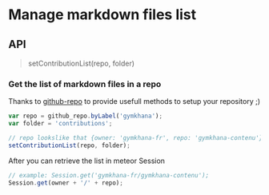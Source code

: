 # Manage markdown files list

## API

> setContributionList(repo, folder)

### Get the list of markdown files in a repo

Thanks to [github-repo](https://github.com/daktary/meteor-github-repo) to provide usefull methods to setup your repository ;)

```js
var repo = github_repo.byLabel('gymkhana');
var folder = 'contributions';

// repo lookslike that {owner: 'gymkhana-fr', repo: 'gymkhana-contenu'}
setContributionList(repo, folder);
```
After you can retrieve the list in meteor Session

```js
// example: Session.get('gymkhana-fr/gymkhana-contenu');
Session.get(owner + '/' + repo);
```
